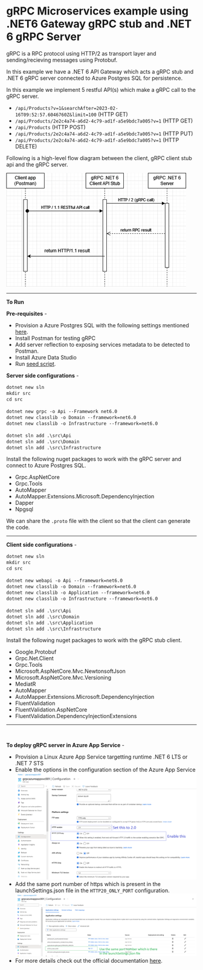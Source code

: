 # gRPC Microservices example using .NET6 Gateway gRPC stub and .NET 6 gRPC Server

gRPC is a RPC protocol using HTTP/2 as transport layer and sending/recieving messages using Protobuf.

In this example we have a .NET 6 API Gateway which acts a gRPC stub and .NET 6 gRPC server connected to Azure Postgres SQL for persistence.

In this example we implement 5 restful API(s) which make a gRPC call to the gRPC server.
- `/api/Products?v=1&searchAfter=2023-02-16T09:52:57.6046760Z&limit=100` (HTTP GET)
- `/api/Products/2e2c4a74-a6d2-4c79-ad1f-a5e9bdc7a005?v=1` (HTTP GET)
- `/api/Products` (HTTP POST)
- `/api/Products/2e2c4a74-a6d2-4c79-ad1f-a5e9bdc7a005?v=1` (HTTP PUT)
- `/api/Products/2e2c4a74-a6d2-4c79-ad1f-a5e9bdc7a005?v=1` (HTTP DELETE)

Following is a high-level flow diagram between the client, gRPC client stub api and the gRPC server.

![High level flow](./gRPC%20Gateway%20API.png)

<hr/>

<strong>To Run</strong>

**Pre-requisites** -
- Provision a Azure Postgres SQL with the following settings mentioned [here](./Azure%20Postgres%20SQL%20settings.png).
- Install Postman for testing gRPC
- Add server reflection to exposing services metadata to be detected to Postman.
- Install Azure Data Studio
- Run [seed script](./seed.sql).

**Server side configurations** -

```code
dotnet new sln
mkdir src
cd src

dotnet new grpc -o Api --Framework net6.0
dotnet new classlib -o Domain --framework=net6.0
dotnet new classlib -o Infrastructure --framework=net6.0

dotnet sln add .\src\Api
dotnet sln add .\src\Domain
dotnet sln add .\src\Infrastructure
```

Install the following nuget packages to work with the gRPC server and connect to Azure Postgres SQL.

- Grpc.AspNetCore
- Grpc.Tools
- AutoMapper
- AutoMapper.Extensions.Microsoft.DependencyInjection
- Dapper
- Npgsql

We can share the `.proto` file with the client so that the client can generate the code.

<hr/>

**Client side configurations** -

```code
dotnet new sln
mkdir src
cd src

dotnet new webapi -o Api --framework=net6.0
dotnet new classlib -o Domain --framework=net6.0
dotnet new classlib -o Application --framework=net6.0
dotnet new classlib -o Infrastructure --framework=net6.0

dotnet sln add .\src\Api
dotnet sln add .\src\Domain
dotnet sln add .\src\Application
dotnet sln add .\src\Infrastructure
```

Install the following nuget packages to work with the gRPC stub client.

- Google.Protobuf
- Grpc.Net.Client
- Grpc.Tools
- Microsoft.AspNetCore.Mvc.NewtonsoftJson
- Microsoft.AspNetCore.Mvc.Versioning
- MediatR
- AutoMapper
- AutoMapper.Extensions.Microsoft.DependencyInjection
- FluentValidation
- FluentValidation.AspNetCore
- FluentValidation.DependencyInjectionExtensions

<hr/>
<br/>

**To deploy gRPC server in Azure App Service** -

- Provision a Linux Azure App Service targetting runtime .NET 6 LTS or .NET 7 STS
- Enable the options in the configuration section of the Azure App Service
![Configuration1](./Configurations%20to%20be%20changed%20in%20Azure%20App%20Service%20-%201.png)
- Add the same port number of https which is present in the launchSettings.json file in the `HTTP20_ONLY_PORT` configuration.
![Configuration2](./Configurations%20to%20be%20changed%20in%20Azure%20App%20Service%20-%202.png)
- For more details check out the official documentation [here](https://github.com/Azure/app-service-linux-docs/blob/master/HowTo/gRPC/use_gRPC_with_dotnet.md).
